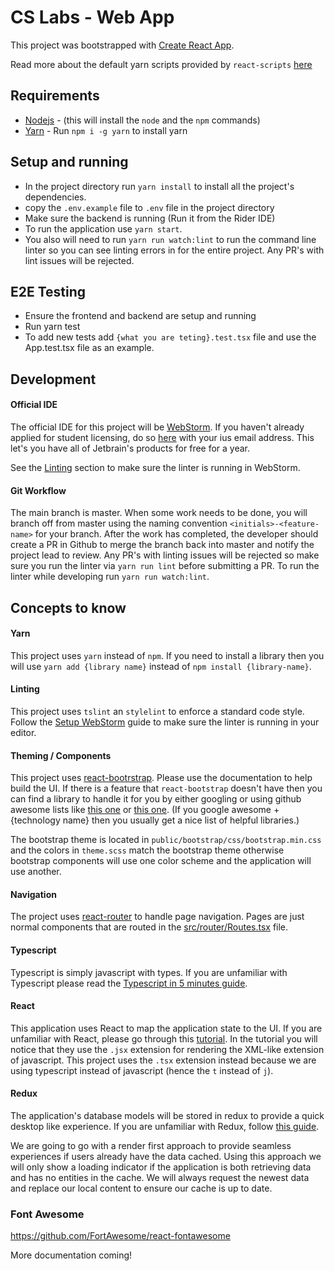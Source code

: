# CS Labs - Web App

This project was bootstrapped with [Create React App](https://github.com/facebook/create-react-app).

Read more about the default yarn scripts provided by `react-scripts` [here](docs/available-scripts.md)

## Requirements

* [Nodejs](https://nodejs.org/en/download/) - (this will install the `node` and the `npm` commands)
* [Yarn](https://yarnpkg.com/en/) - Run `npm i -g yarn` to install yarn

## Setup and running

* In the project directory run `yarn install` to install all the project's dependencies.
* copy the `.env.example` file to `.env` file in the project directory
* Make sure the backend is running (Run it from the Rider IDE)
* To run the application use `yarn start`. 
* You also will need to run `yarn run watch:lint` to run the 
command line linter so you can see linting errors in for the entire project. Any PR's with lint issues
will be rejected.

## E2E Testing

* Ensure the frontend and backend are setup and running
* Run yarn test
* To add new tests add `{what you are teting}.test.tsx` file and use the App.test.tsx file as an example.

## Development

#### Official IDE

The official IDE for this project will be [WebStorm](https://www.jetbrains.com/webstorm/). If you haven't already 
applied for student licensing, do so [here](https://www.jetbrains.com/student/) with your ius email address. 
This let's you have all of Jetbrain's products for free for a year. 

See the [Linting](#linting) section to make sure the linter is running in WebStorm.


#### Git Workflow

The main branch is master. When some work needs to be done, you will branch off from master using the 
naming convention `<initials>-<feature-name>` for your branch.
After the work has completed, the developer should create a PR in Github to merge the branch back into master and notify the project lead
to review. Any PR's with linting issues will be rejected so make sure you run the linter via `yarn run lint` before submitting a PR. 
To run the linter while developing run `yarn run watch:lint`.



## Concepts to know

#### Yarn

This project uses `yarn` instead of `npm`. If you need to install a library then you will use `yarn add {library name}`
instead of `npm install {library-name}`. 

#### Linting

This project uses `tslint` an `stylelint` to enforce a standard code style. Follow the [Setup WebStorm](docs/setup-webstorm.md)
guide to make sure the linter is running in your editor.

#### Theming / Components

This project uses [react-bootrstrap](https://react-bootstrap.github.io/components/alerts). Please use the documentation
to help build the UI. If there is a feature that `react-bootstrap` doesn't have then you can find a library to handle it 
for you by either googling or using github awesome lists like [this one](https://github.com/brillout/awesome-react-components)
or [this one](https://github.com/enaqx/awesome-react). (If you google awesome + {technology name} then you usually get a nice
list of helpful libraries.)

The bootstrap theme is located in `public/bootstrap/css/bootstrap.min.css` and the colors in `theme.scss` match the 
bootstrap theme otherwise bootstrap components will use one color scheme and the application will use another.

#### Navigation

The project uses [react-router](https://reacttraining.com/react-router/) to handle page navigation.
Pages are just normal components that are routed in the [src/router/Routes.tsx](src/router/Routes.tsx) file.

#### Typescript

Typescript is simply javascript with types. If you are unfamiliar with Typescript please read the 
[Typescript in 5 minutes guide](https://www.typescriptlang.org/docs/handbook/typescript-in-5-minutes.html).

#### React

This application uses React to map the application state to the UI. If you are unfamiliar with React, please
go through this [tutorial](https://reactjs.org/tutorial/tutorial.html). In the tutorial you will notice that they use
the `.jsx` extension for rendering the XML-like extension of javascript. This project uses the `.tsx` extension
instead because we are using typescript instead of javascript (hence the `t` instead of `j`).

#### Redux

The application's database models will be stored in redux to provide a quick desktop like experience. 
If you are unfamiliar with Redux, follow [this guide](https://redux.js.org/basics/basic-tutorial).

We are going to go with a render first approach to provide seamless experiences if users already have the data cached.
Using this approach we will only show a loading indicator if the application is both retrieving data and has no entities
in the cache. We will always request the newest data and replace our local content to ensure our cache is up to date.

### Font Awesome

https://github.com/FortAwesome/react-fontawesome


More documentation coming!
